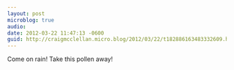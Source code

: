 ```yaml
---
layout: post
microblog: true
audio: 
date: 2012-03-22 11:47:13 -0600
guid: http://craigmcclellan.micro.blog/2012/03/22/t182886163483332609.html
---
```

Come on rain! Take this pollen away!
